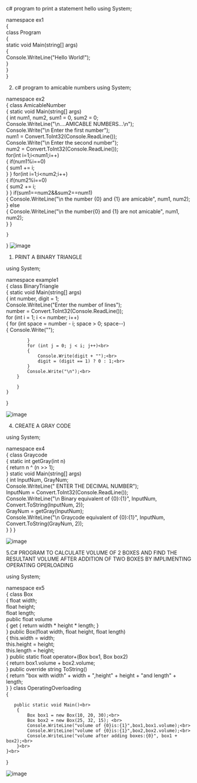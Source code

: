 c# program to print a statement hello
using System;

namespace ex1<br>
{<br>
    class Program<br>
    {<br>
        static void Main(string[] args)<br>
        {<br>
            Console.WriteLine("Hello World!");<br>
        }<br>
    }<br>
}<br>



2.   c# program to amicable numbers
using System;

namespace ex2<br>
{
    class AmicableNumber<br>
    {
        static void Main(string[] args)<br>
        {
            int num1, num2, sum1 = 0, sum2 = 0;<br>
            Console.WriteLine("\n....AMICABLE NUMBERS...\n");<br>
            Console.Write("\n Enter the first number");<br>
            num1 = Convert.ToInt32(Console.ReadLine());<br>
            Console.Write("\n Enter the second number");<br>
            num2 = Convert.ToInt32(Console.ReadLine());<br>
            for(int i=1;i<num1;i++)<br>
            {
                if(num1%i==0)<br>
                {
                    sum1 += i;<br>
                }
            }
            for(int i=1;i<num2;i++)<br>
            {
                if(num2%i==0)<br>
                {
                    sum2 += i;<br>
                }
            }
            if(sum1==num2&&sum2==num1)<br>
            {
                Console.WriteLine("\n the number {0} and {1} are amicable", num1, num2);<br>
            }
            else<br>
            {
                Console.WriteLine("\n the number{0} and {1} are not amicable", num1, num2);<br>
            }
        }

    }
}
![image](https://user-images.githubusercontent.com/97940767/154622485-f1a8265b-c1d0-4b3e-abe3-ff0a9a422ec3.png)


1. PRINT A BINARY TRIANGLE

using System;

namespace example1<br>
{
    class BinaryTriangle<br>
    {
        static void Main(string[] args)<br>
        {
        int number, digit = 1;<br>
         Console.WriteLine("Enter the number of lines");<br>
        number = Convert.ToInt32(Console.ReadLine());<br>
        for (int i = 1; i <= number; i++)<br>
        {
            for (int space = number - i; space > 0; space--)<br>
            {
                Console.Write("");<br>

            }
            for (int j = 0; j < i; j++)<br>
            {
                Console.Write(digit + "");<br>
                digit = (digit == 1) ? 0 : 1;<br>
            }
            Console.Write("\n");<br>
        }

        }
    }
}

![image](https://user-images.githubusercontent.com/97940767/154623042-af715743-a4fa-4463-9c3a-a9bc680697dc.png)

4. CREATE A GRAY CODE

using System;

namespace ex4<br>
{
    class Graycode<br>
    {
        static int getGray(int n)<br>
        {
            return n ^ (n >> 1);<br>
        }
        static void Main(string[] args)<br>
        {
            int InputNum, GrayNum;<br>
            Console.WriteLine(" ENTER THE DECIMAL NUMBER");<br>
            InputNum = Convert.ToInt32(Console.ReadLine());<br>
            Console.WriteLine("\n Binary equivalent of {0}:{1}", InputNum, Convert.ToString(InputNum, 2));<br>
            GrayNum = getGray(InputNum);<br>
            Console.WriteLine("\n Graycode equivalent of {0}:{1}", InputNum, Convert.ToString(GrayNum, 2));<br>
        }
    }
}

![image](https://user-images.githubusercontent.com/97940767/154624040-0c7e13ef-9c19-45d3-b4e2-1a0ec4509a23.png)


5.C# PROGRAM TO CALCULATE VOLUME OF 2 BOXES AND FIND THE RESULTANT VOLUME AFTER ADDITION OF TWO BOXES BY IMPLIMENTING OPERATING OPERLOADING


  using System;

namespace ex5<br>
{
    class Box<br>
    {
        float width;<br>
        float height;<br>
        float length;<br>
        public float volume<br>
        {
            get { return width * height * length; }<br>
        }
        public Box(float width, float height, float length)<br>
        {
            this.width = width;<br>
            this.height = height;<br>
            this.length = height;<br>
        }
        public static float operator+(Box box1, Box box2)<br>
        {
            return box1.volume + box2.volume;<br>
        }
        public override string ToString()<br>
        {
            return "box with width" + width + ",height" + height + "and length" + length;<br>
        }
    }
    class OperatingOverloading<br>
    {
    
       public static void Main()<br>
        {
            Box box1 = new Box(10, 20, 30);<br>
            Box box2 = new Box(25, 32, 15); <br>
            Console.WriteLine("volume of {0}is:{1}",box1,box1.volume);<br>
            Console.WriteLine("volume of {0}is:{1}",box2,box2.volume);<br>
            Console.WriteLine("volume after adding boxes:{0}", box1 + box2);<br>
        }<br>
    }<br>
}  <br>

![image](https://user-images.githubusercontent.com/97940767/154625531-6c4ec6db-eff8-48f2-b9be-0e17a431e302.png)

